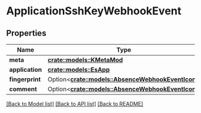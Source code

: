 # ApplicationSshKeyWebhookEvent

## Properties

Name | Type | Description | Notes
------------ | ------------- | ------------- | -------------
**meta** | [**crate::models::KMetaMod**](KMetaMod.md) |  | 
**application** | [**crate::models::EsApp**](ES_App.md) |  | 
**fingerprint** | Option<[**crate::models::AbsenceWebhookEventIcon**](AbsenceWebhookEvent_icon.md)> |  | [optional]
**comment** | Option<[**crate::models::AbsenceWebhookEventIcon**](AbsenceWebhookEvent_icon.md)> |  | [optional]

[[Back to Model list]](../README.md#documentation-for-models) [[Back to API list]](../README.md#documentation-for-api-endpoints) [[Back to README]](../README.md)


